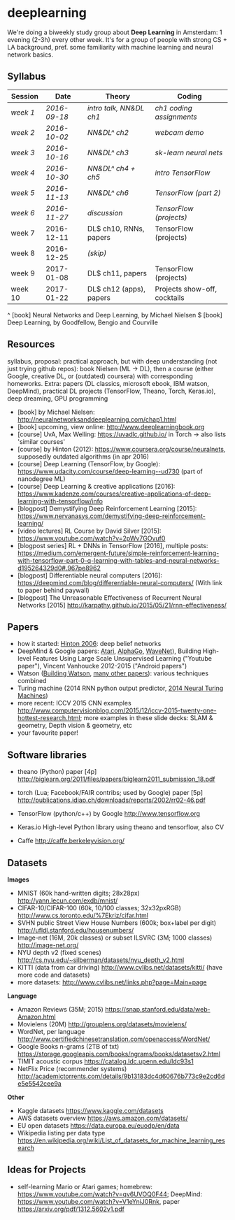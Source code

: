 deeplearning
============
We're doing a biweekly study group about **Deep Learning** in Amsterdam: 1 evening (2-3h) every other week. It's for a group of people with strong CS + LA background, pref. some familiarity with machine learning and neural network basics.


Syllabus
--------
| Session  | Date         | Theory                  | Coding                       |
| -------- | ------------ | ----------------------- | ---------------------------- |
| *week 1* | *2016-09-18* | *intro talk, NN&DL ch1* | *ch1 coding assignments*     |
| *week 2* | *2016-10-02* | *NN&DL^ ch2*            | *webcam demo*                |
| *week 3* | *2016-10-16* | *NN&DL^ ch3*            | *sk-learn neural nets*       |
| *week 4* | *2016-10-30* | *NN&DL^ ch4 + ch5*      | *intro TensorFlow*           |
| *week 5* | *2016-11-13* | *NN&DL^ ch6*            | *TensorFlow (part 2)*        |
| *week 6* | *2016-11-27* | *discussion*            | *TensorFlow (projects)*      |
| week 7   | 2016-12-11   | DL$ ch10, RNNs, papers  | TensorFlow (projects)        |
| week 8   | 2016-12-25   | *(skip)*                |                              |
| week 9   | 2017-01-08   | DL$ ch11, papers        | TensorFlow (projects)        |
| week 10  | 2017-01-22   | DL$ ch12 (apps), papers | Projects show-off, cocktails |

^ [book] Neural Networks and Deep Learning, by Michael Nielsen
$ [book] Deep Learning, by Goodfellow, Bengio and Courville


## Resources
syllabus, proposal: practical approach, but with deep understanding (not just trying github repos): book Nielsen (ML -> DL), then a course (either Google, creative DL, or (outdated) coursera) with corresponding homeworks. Extra: papers (DL classics, microsoft ebook, IBM watson, DeepMind), practical DL projects (TensorFlow, Theano, Torch, Keras.io), deep dreaming, GPU programming

- [book] by Michael Nielsen:
  http://neuralnetworksanddeeplearning.com/chap1.html
- [book] upcoming, view online:
  http://www.deeplearningbook.org
- [course] UvA, Max Welling:
  https://uvadlc.github.io/ in Torch -> also lists 'similar courses'
- [course] by Hinton (2012):
  https://www.coursera.org/course/neuralnets, supposedly outdated algorithms (in apr 2016)
- [course] Deep Learning (TensorFlow, by Google):
  https://www.udacity.com/course/deep-learning--ud730 (part of nanodegree ML)
- [course] Deep Learning & creative applications [2016]:
  https://www.kadenze.com/courses/creative-applications-of-deep-learning-with-tensorflow/info
- [blogpost] Demystifying Deep Reinforcement Learning [2015]:
  https://www.nervanasys.com/demystifying-deep-reinforcement-learning/
- [video lectures] RL Course by David Silver [2015]:
  https://www.youtube.com/watch?v=2pWv7GOvuf0
- [blogpost series] RL + DNNs in TensorFlow [2016], multiple posts:
  https://medium.com/emergent-future/simple-reinforcement-learning-with-tensorflow-part-0-q-learning-with-tables-and-neural-networks-d195264329d0#.967pe8962
- [blogpost] Differentiable neural computers [2016]:
  https://deepmind.com/blog/differentiable-neural-computers/
  (With link to paper behind paywall)
- [blogpost] The Unreasonable Effectiveness of Recurrent Neural Networks [2015]
  http://karpathy.github.io/2015/05/21/rnn-effectiveness/


## Papers

- how it started: [Hinton 2006](http://www.cs.toronto.edu/~fritz/absps/ncfast.pdf): deep belief networks
- DeepMind & Google papers: [Atari](https://www.cs.toronto.edu/~vmnih/docs/dqn.pdf), [AlphaGo](http://airesearch.com/wp-content/uploads/2016/01/deepmind-mastering-go.pdf), [WaveNet](https://arxiv.org/pdf/1609.03499.pdf)), Building High-level Features Using Large Scale Unsupervised Learning ("Youtube paper"), Vincent Vanhoucke 2012-2015 ("Android papers")
- Watson ([Building Watson](https://www.aaai.org/ojs/index.php/aimagazine/article/download/2303/2165), [many other papers](http://researcher.watson.ibm.com/researcher/view_group_pubs.php?grp=2099)): various techniques combined
- Turing machine (2014 RNN python output predictor, [2014 Neural Turing Machines](https://arxiv.org/pdf/1410.5401v2.pdf))
- more recent: ICCV 2015 CNN examples http://www.computervisionblog.com/2015/12/iccv-2015-twenty-one-hottest-research.html; more examples in these slide decks: SLAM & geometry, Depth vision & geometry, etc
- your favourite paper!


## Software libraries

- theano (Python) paper [4p] http://biglearn.org/2011/files/papers/biglearn2011_submission_18.pdf

- torch (Lua; Facebook/FAIR contribs; used by Google) paper [5p] http://publications.idiap.ch/downloads/reports/2002/rr02-46.pdf

- TensorFlow (python/c++) by Google http://www.tensorflow.org

- Keras.io High-level Python library using theano and tensorflow, also CV

- Caffe http://caffe.berkeleyvision.org/


## Datasets

**Images**
- MNIST (60k hand-written digits; 28x28px) http://yann.lecun.com/exdb/mnist/
- CIFAR-10/CIFAR-100 (60k, 10/100 classes; 32x32pxRGB) http://www.cs.toronto.edu/%7Ekriz/cifar.html
- SVHN public Street View House Numbers (600k; box+label per digit) http://ufldl.stanford.edu/housenumbers/
- Image-net (16M, 20k classes) or subset ILSVRC (3M; 1000 classes) http://image-net.org/
- NYU depth v2 (fixed scenes) http://cs.nyu.edu/~silberman/datasets/nyu_depth_v2.html
- KITTI (data from car driving) http://www.cvlibs.net/datasets/kitti/ (have more code and datasets)
- more datasets: http://www.cvlibs.net/links.php?page=Main+page

**Language**
- Amazon Reviews (35M; 2015) https://snap.stanford.edu/data/web-Amazon.html
- Movielens (20M) http://grouplens.org/datasets/movielens/
- WordNet, per language http://www.certifiedchinesetranslation.com/openaccess/WordNet/
- Google Books n-grams (2TB of txt) https://storage.googleapis.com/books/ngrams/books/datasetsv2.html
- TIMIT acoustic corpus https://catalog.ldc.upenn.edu/ldc93s1
- NetFlix Price (recommender systems) http://academictorrents.com/details/9b13183dc4d60676b773c9e2cd6de5e5542cee9a

**Other**
- Kaggle datasets https://www.kaggle.com/datasets
- AWS datasets overview https://aws.amazon.com/datasets/
- EU open datasets https://data.europa.eu/euodp/en/data
- Wikipedia listing per data type https://en.wikipedia.org/wiki/List_of_datasets_for_machine_learning_research


## Ideas for Projects

- self-learning Mario or Atari games;
  homebrew: https://www.youtube.com/watch?v=qv6UVOQ0F44; DeepMind: https://www.youtube.com/watch?v=V1eYniJ0Rnk, paper https://arxiv.org/pdf/1312.5602v1.pdf
